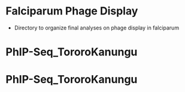 # Falciparum Phage Display

- Directory to organize final analyses on phage display in falciparum
# PhIP-Seq_TororoKanungu
# PhIP-Seq_TororoKanungu
